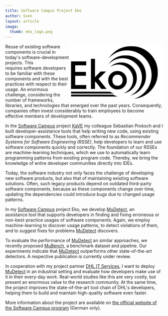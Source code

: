 ```yaml
---
title: Software Campus Project Eko
author: Sven
layout: article
image:
  thumb: eko_logo.png
---
```

<img style="float:right;" src="../images/eko_logo.png" alt="Eko Logo" width="300" height="179" />
Reuse of existing software components is crucial in today's software-development projects. This requires software developers to be familiar with these components and with the best practices with respect to their usage. An enormous challenge, considering the number of frameworks, libraries, and technologies that emerged over the past years. Consequently, companies often invest considerably to train employees to become effective members of development teams.

In the [Software Campus][1] project [KaVE][2] my colleague Sebastian Proksch and I built developer-assistance tools that help writing new code, using existing software components. These tools, often referred to as *Recommender Systems for Software Engineering (RSSE)*, help developers to learn and use software components quickly and correctly. The foundation of our RSSEs are machine-learning techniques, which we use to automatically learn programming patterns from existing program code. Thereby, we bring the knowledge of entire developer communities directly into IDEs.

Today, the software industry not only faces the challenge of developing new software products, but also that of maintaining existing software solutions. Often, such legacy products depend on outdated third-party software components, because as these components change over time, updating the dependencies could introduce bugs due to changed usage patterns.

In my [Software Campus][1] project Eko, we develop [MuDetect][4], an assistance tool that supports developers in finding and fixing erroneous or non-best-practice usages of software components. Again, we employ machine-learning to discover usage patterns, to detect violations of them, and to suggest fixes for problems [MuDetect][4] discovers.

To evaluate the performance of [MuDetect][4] an similar approaches, we recently proposed [MuBench][5], a benchmark dataset and pipeline. Our experiments indicate that [MuDetect][4] outperforms other state-of-the-art detectors. A respective publication is currently under review.

In cooperation with my project partner [DHL IT Services][3], I want to deploy [MuDetect][4] in an industrial setting and evaluate how developers make use of it in their every-day work. Real-world studies like this are very costly, but present an enormous value to the research community. At the same time, the project improves the state-of-the-art tool chain of DHL's developers, helping them to build and maintain high-quality software even faster.

More information about the project are available on <a href="http://www.softwarecampus.de/aktuelles/forschungsprojekte/projekt/eko-intelligente-entwicklungswerkzeuge-zur-korrekten-wiederverwendung-bestehender-softwarekomponenten/" target="_blank">the official website of the Software Campus program</a> (German only).

 [1]: http://www.softwarecampus.de/
 [2]: http://kave.cc
 [3]: http://www.dpdhl.com/en/about_us/corporate_divisions/it_services.html
 [4]: /eko/mudetect/
 [5]: /publications/2016-05-MSR-MUBench-dataset.html
